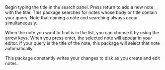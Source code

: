 Begin typing the title in the search panel. Press return to add a new
note with the title. This package searches for notes whose body or title
contain your query. Note that naming a note and searching always occur
simultaneously.

When the note you want to find is in the list, you can choose it by using
the arrow keys. When you press enter, the selected note will appear in
your editor. If your query is the title of the note, this package will
select that note automatically.

This package constantly writes your changes to disk as you create and
edit notes.
